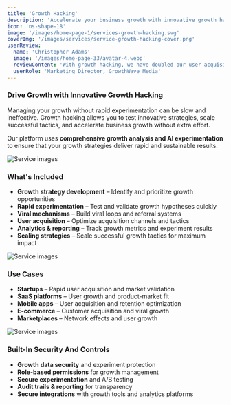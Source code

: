 ```yaml
---
title: 'Growth Hacking'
description: 'Accelerate your business growth with innovative growth hacking strategies and rapid experimentation.'
icon: 'ns-shape-18'
image: '/images/home-page-1/services-growth-hacking.svg'
coverImg: '/images/services/service-growth-hacking-cover.png'
userReview:
  name: 'Christopher Adams'
  image: '/images/home-page-33/avatar-4.webp'
  reviewContent: 'With growth hacking, we have doubled our user acquisition while cutting growth costs in half. It has become a vital part of our growth strategy.'
  userRole: 'Marketing Director, GrowthWave Media'
---
```


### Drive Growth with Innovative Growth Hacking

Managing your growth without rapid experimentation can be slow and ineffective. Growth hacking allows you to test innovative strategies, scale successful tactics, and accelerate business growth without extra effort.

Our platform uses **comprehensive growth analysis and AI experimentation** to ensure that your growth strategies deliver rapid and sustainable results.

![Service images](/images/services/service-details-1.png)

### What's Included

- **Growth strategy development** – Identify and prioritize growth opportunities
- **Rapid experimentation** – Test and validate growth hypotheses quickly
- **Viral mechanisms** – Build viral loops and referral systems
- **User acquisition** – Optimize acquisition channels and tactics
- **Analytics & reporting** – Track growth metrics and experiment results
- **Scaling strategies** – Scale successful growth tactics for maximum impact

![Service images](/images/services/service-details-2.png)

### Use Cases

- **Startups** – Rapid user acquisition and market validation
- **SaaS platforms** – User growth and product-market fit
- **Mobile apps** – User acquisition and retention optimization
- **E-commerce** – Customer acquisition and viral growth
- **Marketplaces** – Network effects and user growth

![Service images](/images/services/service-details-3.jpg)

### Built-In Security And Controls

- **Growth data security** and experiment protection
- **Role-based permissions** for growth management
- **Secure experimentation** and A/B testing
- **Audit trails & reporting** for transparency
- **Secure integrations** with growth tools and analytics platforms
